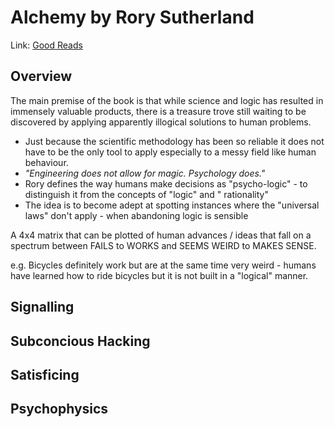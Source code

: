 # Alchemy by Rory Sutherland

Link: [Good Reads](https://www.goodreads.com/book/show/26210508-alchemy)

## Overview

The main premise of the book is that while science and logic has resulted in immensely valuable products, there is a
treasure trove still waiting to be discovered by applying apparently illogical solutions to human problems.

- Just because the scientific methodology has been so reliable it does not have to be the only tool to apply especially
  to a messy field like human behaviour.
- *"Engineering does not allow for magic. Psychology does."*
- Rory defines the way humans make decisions as "psycho-logic" - to distinguish it from the concepts of "logic" and "
  rationality"
- The idea is to become adept at spotting instances where the "universal laws" don't apply - when abandoning logic is
  sensible

A 4x4 matrix that can be plotted of human advances / ideas that fall on a spectrum between FAILS to WORKS and SEEMS
WEIRD to MAKES SENSE.

e.g. Bicycles definitely work but are at the same time very weird - humans have learned how to ride bicycles but it is
not built in a "logical" manner.

## Signalling

## Subconcious Hacking

## Satisficing

## Psychophysics

